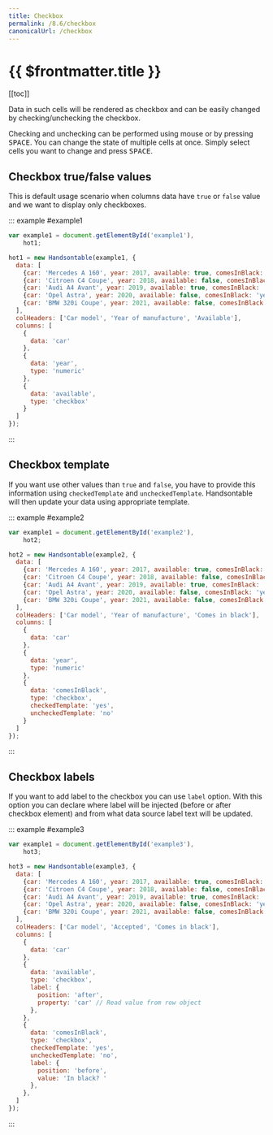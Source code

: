 ```yaml
---
title: Checkbox
permalink: /8.6/checkbox
canonicalUrl: /checkbox
---
```


# {{ $frontmatter.title }}

[[toc]]

Data in such cells will be rendered as checkbox and can be easily changed by checking/unchecking the checkbox.

Checking and unchecking can be performed using mouse or by pressing <kbd>SPACE</kbd>. You can change the state of multiple cells at once. Simply select cells you want to change and press <kbd>SPACE</kbd>.

## Checkbox true/false values

This is default usage scenario when columns data have `true` or `false` value and we want to display only checkboxes.

::: example #example1
```js
var example1 = document.getElementById('example1'),
    hot1;

hot1 = new Handsontable(example1, {
  data: [
    {car: 'Mercedes A 160', year: 2017, available: true, comesInBlack: 'yes'},
    {car: 'Citroen C4 Coupe', year: 2018, available: false, comesInBlack: 'yes'},
    {car: 'Audi A4 Avant', year: 2019, available: true, comesInBlack: 'no'},
    {car: 'Opel Astra', year: 2020, available: false, comesInBlack: 'yes'},
    {car: 'BMW 320i Coupe', year: 2021, available: false, comesInBlack: 'no'}
  ],
  colHeaders: ['Car model', 'Year of manufacture', 'Available'],
  columns: [
    {
      data: 'car'
    },
    {
      data: 'year',
      type: 'numeric'
    },
    {
      data: 'available',
      type: 'checkbox'
    }
  ]
});
```
:::

## Checkbox template

If you want use other values than `true` and `false`, you have to provide this information using `checkedTemplate` and `uncheckedTemplate`. Handsontable will then update your data using appropriate template.

::: example #example2
```js
var example1 = document.getElementById('example2'),
    hot2;

hot2 = new Handsontable(example2, {
  data: [
    {car: 'Mercedes A 160', year: 2017, available: true, comesInBlack: 'yes'},
    {car: 'Citroen C4 Coupe', year: 2018, available: false, comesInBlack: 'yes'},
    {car: 'Audi A4 Avant', year: 2019, available: true, comesInBlack: 'no'},
    {car: 'Opel Astra', year: 2020, available: false, comesInBlack: 'yes'},
    {car: 'BMW 320i Coupe', year: 2021, available: false, comesInBlack: 'no'}
  ],
  colHeaders: ['Car model', 'Year of manufacture', 'Comes in black'],
  columns: [
    {
      data: 'car'
    },
    {
      data: 'year',
      type: 'numeric'
    },
    {
      data: 'comesInBlack',
      type: 'checkbox',
      checkedTemplate: 'yes',
      uncheckedTemplate: 'no'
    }
  ]
});
```
:::

## Checkbox labels

If you want to add label to the checkbox you can use `label` option. With this option you can declare where label will be injected (before or after checkbox element) and from what data source label text will be updated.

::: example #example3
```js
var example1 = document.getElementById('example3'),
    hot3;

hot3 = new Handsontable(example3, {
  data: [
    {car: 'Mercedes A 160', year: 2017, available: true, comesInBlack: 'yes'},
    {car: 'Citroen C4 Coupe', year: 2018, available: false, comesInBlack: 'yes'},
    {car: 'Audi A4 Avant', year: 2019, available: true, comesInBlack: 'no'},
    {car: 'Opel Astra', year: 2020, available: false, comesInBlack: 'yes'},
    {car: 'BMW 320i Coupe', year: 2021, available: false, comesInBlack: 'no'}
  ],
  colHeaders: ['Car model', 'Accepted', 'Comes in black'],
  columns: [
    {
      data: 'car'
    },
    {
      data: 'available',
      type: 'checkbox',
      label: {
        position: 'after',
        property: 'car' // Read value from row object
      },
    },
    {
      data: 'comesInBlack',
      type: 'checkbox',
      checkedTemplate: 'yes',
      uncheckedTemplate: 'no',
      label: {
        position: 'before',
        value: 'In black? '
      },
    },
  ]
});
```
:::
